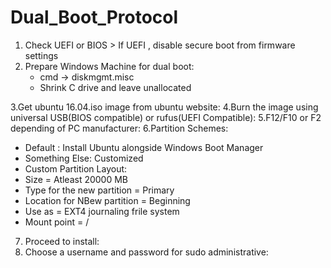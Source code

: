 # Dual_Boot_Protocol
1. Check UEFI or BIOS > If UEFI , disable secure boot from firmware settings
2. Prepare Windows Machine for dual boot: 
   - cmd -> diskmgmt.misc
   - Shrink C drive and leave unallocated

3.Get ubuntu 16.04.iso image from ubuntu website:
4.Burn the image using universal USB(BIOS compatible) or rufus(UEFI Compatible):
5.F12/F10 or F2 depending of PC manufacturer:
6.Partition Schemes: 
   - Default : Install Ubuntu alongside Windows Boot Manager
   - Something Else: Customized 
   - Custom Partition Layout: 
   - Size = Atleast 20000 MB
   - Type for the new partition = Primary
   - Location for NBew partition = Beginning
   - Use as = EXT4 journaling frile system
   - Mount point = /
7. Proceed to install:
8. Choose a username and password for sudo administrative:
